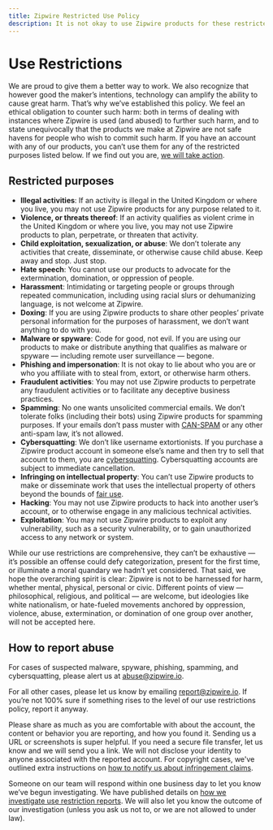 ```yaml
---
title: Zipwire Restricted Use Policy
description: It is not okay to use Zipwire products for these restricted purposes.
---
```


# Use Restrictions

We are proud to give them a better way to work. We also recognize that however good the maker’s intentions, technology can amplify the ability to cause great harm. That’s why we’ve established this policy. We feel an ethical obligation to counter such harm: both in terms of dealing with instances where Zipwire is used (and abused) to further such harm, and to state unequivocally that the products we make at Zipwire are not safe havens for people who wish to commit such harm. If you have an account with any of our products, you can’t use them for any of the restricted purposes listed below. If we find out you are, [we will take action](how-we-handle/index.md).

## Restricted purposes

* **Illegal activities**: If an activity is illegal in the United Kingdom or where you live, you may not use Zipwire products for any purpose related to it.
* **Violence, or threats thereof**: If an activity qualifies as violent crime in the United Kingdom or where you live, you may not use Zipwire products to plan, perpetrate, or threaten that activity.
* **Child exploitation, sexualization, or abuse**: We don’t tolerate any activities that create, disseminate, or otherwise cause child abuse. Keep away and stop. Just stop.
* **Hate speech**: You cannot use our products to advocate for the extermination, domination, or oppression of people.
* **Harassment**: Intimidating or targeting people or groups through repeated communication, including using racial slurs or dehumanizing language, is not welcome at Zipwire.
* **Doxing**: If you are using Zipwire products to share other peoples’ private personal information for the purposes of harassment, we don’t want anything to do with you.
* **Malware or spyware**: Code for good, not evil. If you are using our products to make or distribute anything that qualifies as malware or spyware — including remote user surveillance — begone.
* **Phishing and impersonation**: It is not okay to lie about who you are or who you affiliate with to steal from, extort, or otherwise harm others.
* **Fraudulent activities**: You may not use Zipwire products to perpetrate any fraudulent activities or to facilitate any deceptive business practices.
* **Spamming**: No one wants unsolicited commercial emails. We don’t tolerate folks (including their bots) using Zipwire products for spamming purposes. If your emails don’t pass muster with [CAN-SPAM](https://www.ftc.gov/tips-advice/business-center/guidance/can-spam-act-compliance-guide-business) or any other anti-spam law, it’s not allowed.
* **Cybersquatting**: We don’t like username extortionists. If you purchase a Zipwire product account in someone else’s name and then try to sell that account to them, you are [cybersquatting](https://www.law.cornell.edu/uscode/text/15/1125). Cybersquatting accounts are subject to immediate cancellation.
* **Infringing on intellectual property**: You can’t use Zipwire products to make or disseminate work that uses the intellectual property of others beyond the bounds of [fair use](https://www.copyright.gov/fair-use/more-info.html).
* **Hacking**: You may not use Zipwire products to hack into another user’s account, or to otherwise engage in any malicious technical activities.
* **Exploitation**: You may not use Zipwire products to exploit any vulnerability, such as a security vulnerability, or to gain unauthorized access to any network or system.

While our use restrictions are comprehensive, they can’t be exhaustive — it’s possible an offense could defy categorization, present for the first time, or illuminate a moral quandary we hadn’t yet considered. That said, we hope the overarching spirit is clear: Zipwire is not to be harnessed for harm, whether mental, physical, personal or civic. Different points of view — philosophical, religious, and political — are welcome, but ideologies like white nationalism, or hate-fueled movements anchored by oppression, violence, abuse, extermination, or domination of one group over another, will not be accepted here.

## How to report abuse

For cases of suspected malware, spyware, phishing, spamming, and cybersquatting, please alert us at [abuse@zipwire.io](mailto:abuse@zipwire.io).

For all other cases, please let us know by emailing [report@zipwire.io](mailto:report@zipwire.io). If you’re not 100% sure if something rises to the level of our use restrictions policy, report it anyway.

Please share as much as you are comfortable with about the account, the content or behavior you are reporting, and how you found it. Sending us a URL or screenshots is super helpful. If you need a secure file transfer, let us know and we will send you a link. We will not disclose your identity to anyone associated with the reported account. For copyright cases, we've outlined extra instructions on [how to notify us about infringement claims](../copyright/index.md).

Someone on our team will respond within one business day to let you know we’ve begun investigating. We have published details on [how we investigate use restriction reports](how-we-handle/index.md). We will also let you know the outcome of our investigation (unless you ask us not to, or we are not allowed to under law).